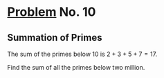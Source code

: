# [Problem](https://projecteuler.net/problem=10) No. 10

## Summation of Primes

The sum of the primes below 10 is $`2 + 3 + 5 + 7 = 17`$.

Find the sum of all the primes below two million.
